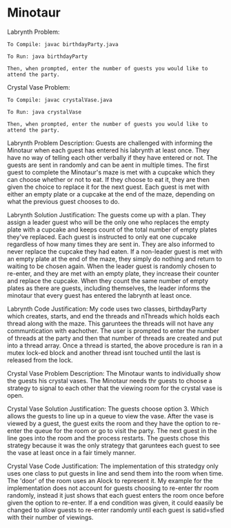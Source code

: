 # Minotaur

Labrynth Problem: 

    To Compile: javac birthdayParty.java

    To Run: java birthdayParty 

    Then, when prompted, enter the number of guests you would like to attend the party. 
    
Crystal Vase Problem:

    To Compile: javac crystalVase.java

    To Run: java crystalVase

    Then, when prompted, enter the number of guests you would like to attend the party. 

Labrynth Problem Description:
    Guests are challenged with informing the Minotaur when each guest has entered his labrynth at least once. They have no way of telling each other verbally if they have entered or not. The guests are sent in randomly and can be aent in multiple times. The first guest to complete the Minotaur's maze is met with a cupcake which they can choose whether or not to eat. If they choose to eat it, they are then given the choice to replace it for the next guest. Each guest is met with either an empty plate or a cupcake at the end of the maze, depending on what the previous guest chooses to do. 

Labrynth Solution Justification: 
    The guests come up with a plan. They assign a leader guest who will be the only one who replaces the empty plate with a cupcake and keeps count of the total number of empty plates they've replaced. Each guest is instructed to only eat one cupcake regardless of how many times they are sent in. They are also informed to never replace the cupcake they had eaten. If a non-leader guest is met with an empty plate at the end of the maze, they simply do nothing and return to waiting to be chosen again. When the leader guest is randomly chosen to re-enter, and they are met with an empty plate, they increase their counter and replace the cupcake. When they count the same number of empty plates as there are guests, including themselves, the leader informs the minotaur that every guest has entered the labrynth at least once. 

Labrynth Code Justification:
    My code uses two classes, birthdayParty which creates, starts, and end the threads and nThreads which holds each thread along with the maze. This garuntees the threads will not have any communtication with eachother. The user is prompted to enter the number of threads at the party and then that number of threads are created and put into a thread array. Once a thread is started, the above procedure is ran in a mutex lock-ed block and another thread isnt touched until the last is released from the lock. 

Crystal Vase Problem Description: 
    The Minotaur wants to individually show the guests his crystal vases. The Minotaur needs thr guests to choose a strategy to signal to each other that the viewing room for the crystal vase is open.

Crystal Vase Solution Justification:
    The guests choose option 3. Which allows the guests to line up in a queue to view the vase. After the vase is viewed by a guest, the guest exits the room and they have the option to re-enter the queue for the room or go to visit the party. The next guest in the line goes into the room and the process restarts. The guests chose this strategy because it was the only strategy that garuntees each guest to see the vase at least once in a fair timely manner. 

Crystal Vase Code Justification:
    The implementation of this stratedgy only uses one class to put guests in line and send them into the room when time. The 'door' of the room uses an Alock to represent it. My example for the implementation does not account for guests choosing to re-enter thr room randomly, instead it just shows that each guest enters the room once before given the option to re-enter. If a end condition was given, it could eaasily be changed to allow guests to re-enter randomly until each guest is satid=sfied with their number of viewings. 

